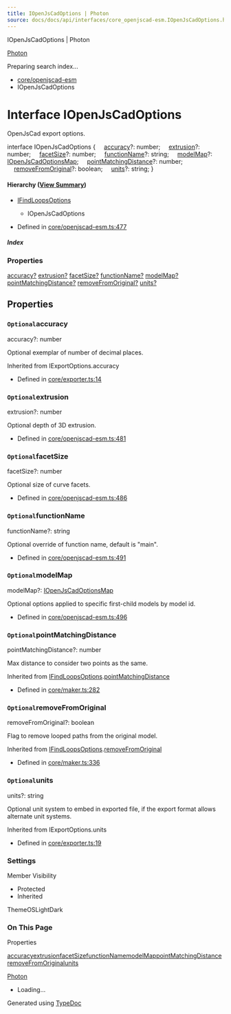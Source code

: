 ```yaml
---
title: IOpenJsCadOptions | Photon
source: docs/docs/api/interfaces/core_openjscad-esm.IOpenJsCadOptions.html
---
```


IOpenJsCadOptions | Photon

[Photon](../index.md)




Preparing search index...

* [core/openjscad-esm](../modules/core_openjscad-esm.md)
* IOpenJsCadOptions

# Interface IOpenJsCadOptions

OpenJsCad export options.

interface IOpenJsCadOptions {
    [accuracy](#accuracy)?: number;
    [extrusion](#extrusion)?: number;
    [facetSize](#facetsize)?: number;
    [functionName](#functionname)?: string;
    [modelMap](#modelmap)?: [IOpenJsCadOptionsMap](core_openjscad-esm.IOpenJsCadOptionsMap.md);
    [pointMatchingDistance](#pointmatchingdistance)?: number;
    [removeFromOriginal](#removefromoriginal)?: boolean;
    [units](#units)?: string;
}

#### Hierarchy ([View Summary](../hierarchy.md#core/openjscad-esm.IOpenJsCadOptions))

* [IFindLoopsOptions](core_maker.IFindLoopsOptions.md)
  + IOpenJsCadOptions

* Defined in [core/openjscad-esm.ts:477](https://github.com/mwhite454/photon/blob/main/packages/photon/src/core/openjscad-esm.ts#L477)

##### Index

### Properties

[accuracy?](#accuracy)
[extrusion?](#extrusion)
[facetSize?](#facetsize)
[functionName?](#functionname)
[modelMap?](#modelmap)
[pointMatchingDistance?](#pointmatchingdistance)
[removeFromOriginal?](#removefromoriginal)
[units?](#units)

## Properties

### `Optional`accuracy

accuracy?: number

Optional exemplar of number of decimal places.

Inherited from IExportOptions.accuracy

* Defined in [core/exporter.ts:14](https://github.com/mwhite454/photon/blob/main/packages/photon/src/core/exporter.ts#L14)

### `Optional`extrusion

extrusion?: number

Optional depth of 3D extrusion.

* Defined in [core/openjscad-esm.ts:481](https://github.com/mwhite454/photon/blob/main/packages/photon/src/core/openjscad-esm.ts#L481)

### `Optional`facetSize

facetSize?: number

Optional size of curve facets.

* Defined in [core/openjscad-esm.ts:486](https://github.com/mwhite454/photon/blob/main/packages/photon/src/core/openjscad-esm.ts#L486)

### `Optional`functionName

functionName?: string

Optional override of function name, default is "main".

* Defined in [core/openjscad-esm.ts:491](https://github.com/mwhite454/photon/blob/main/packages/photon/src/core/openjscad-esm.ts#L491)

### `Optional`modelMap

modelMap?: [IOpenJsCadOptionsMap](core_openjscad-esm.IOpenJsCadOptionsMap.md)

Optional options applied to specific first-child models by model id.

* Defined in [core/openjscad-esm.ts:496](https://github.com/mwhite454/photon/blob/main/packages/photon/src/core/openjscad-esm.ts#L496)

### `Optional`pointMatchingDistance

pointMatchingDistance?: number

Max distance to consider two points as the same.

Inherited from [IFindLoopsOptions](core_maker.IFindLoopsOptions.md).[pointMatchingDistance](core_maker.IFindLoopsOptions.md#pointmatchingdistance)

* Defined in [core/maker.ts:282](https://github.com/mwhite454/photon/blob/main/packages/photon/src/core/maker.ts#L282)

### `Optional`removeFromOriginal

removeFromOriginal?: boolean

Flag to remove looped paths from the original model.

Inherited from [IFindLoopsOptions](core_maker.IFindLoopsOptions.md).[removeFromOriginal](core_maker.IFindLoopsOptions.md#removefromoriginal)

* Defined in [core/maker.ts:336](https://github.com/mwhite454/photon/blob/main/packages/photon/src/core/maker.ts#L336)

### `Optional`units

units?: string

Optional unit system to embed in exported file, if the export format allows alternate unit systems.

Inherited from IExportOptions.units

* Defined in [core/exporter.ts:19](https://github.com/mwhite454/photon/blob/main/packages/photon/src/core/exporter.ts#L19)

### Settings

Member Visibility

* Protected
* Inherited

ThemeOSLightDark

### On This Page

Properties

[accuracy](#accuracy)[extrusion](#extrusion)[facetSize](#facetsize)[functionName](#functionname)[modelMap](#modelmap)[pointMatchingDistance](#pointmatchingdistance)[removeFromOriginal](#removefromoriginal)[units](#units)

[Photon](../index.md)

* Loading...

Generated using [TypeDoc](https://typedoc.org/)
